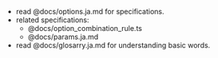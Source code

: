 - read @docs/options.ja.md for specifications.
- related specifications:
  - @docs/option_combination_rule.ts 
  - @docs/params.ja.md
- read @docs/glosarry.ja.md for understanding basic words.


